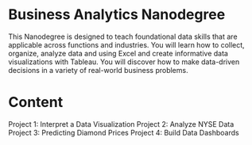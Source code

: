 # Business Analytics Nanodegree
This Nanodegree is designed to teach foundational data skills that are applicable across functions and industries. You will learn how to collect, organize, analyze data and using Excel and create informative data visualizations with Tableau. You will discover how to make data-driven decisions in a variety of real-world business problems.


# Content
Project 1: Interpret a Data Visualization
Project 2: Analyze NYSE Data
Project 3: Predicting Diamond Prices
Project 4: Build Data Dashboards
